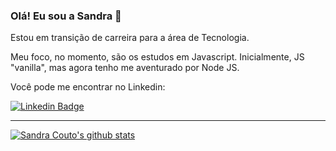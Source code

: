 ### Olá! Eu sou a Sandra 👋

Estou em transição de carreira para a área de Tecnologia.

Meu foco, no momento, são os estudos em Javascript. Inicialmente, JS "vanilla", mas agora tenho me aventurado por Node JS.


Você pode me encontrar no Linkedin:

[![Linkedin Badge](https://img.shields.io/badge/-LinkedIn-blue?style=flat-square&logo=Linkedin&logoColor=white&link=https://www.linkedin.com/in/sandra-lm-couto/)](https://www.linkedin.com/in/sandra-lm-couto/)

____


[![Sandra Couto's github stats](https://github-readme-stats.vercel.app/api?username=sandralcouto&theme=dark&show_icons=true&count_private=true)](https://github.com/sandralcouto)
